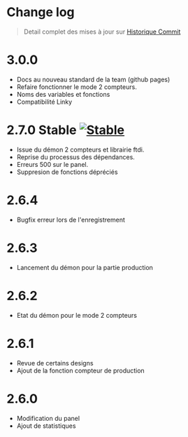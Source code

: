 Change log
==========

> Detail complet des mises à jour sur [Historique
> Commit](https://github.com/Jeedom-Plugins-Extra/plugin-teleinfo/commits/master)


3.0.0
=====
- Docs au nouveau standard de la team (github pages)
- Refaire fonctionner le mode 2 compteurs.
- Noms des variables et fonctions
- Compatibilité Linky

2.7.0 Stable [![Stable](https://img.shields.io/badge/version-stable-brightgreen.svg?longCache=true&style=flat-square)](https://github.com/Jeedom-Plugins-Extra/plugin-teleinfo/releases)
=====
- Issue du démon 2 compteurs et librairie ftdi.
- Reprise du processus des dépendances.
- Erreurs 500 sur le panel.
- Suppresion de fonctions dépréciés

2.6.4
=====
- Bugfix erreur lors de l'enregistrement

2.6.3
=====
- Lancement du démon pour la partie production

2.6.2
=====
- Etat du démon pour le mode 2 compteurs

2.6.1
=====
- Revue de certains designs
- Ajout de la fonction compteur de production

2.6.0
=====
- Modification du panel
- Ajout de statistiques
